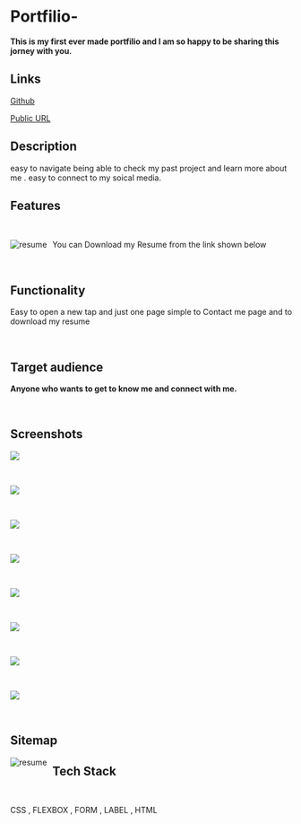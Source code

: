 # Portfilio-
**This is my first ever made portfilio and I am so happy to be sharing this jorney with you.**

## Links

[Github](https://github.com/jobitoalv/Portfilio-.git)

[Public URL](job-alvarez.netlify.app)

## Description
easy to navigate being able to check my past project and learn more about me . easy to connect to my soical media.

## Features 
<p>&nbsp;</p>
You can Download my Resume from the link shown below 
<img src="images/Screen Shot 2021-04-19 at 5.29.46 pm.png"
     alt="resume"
     style="float: left; margin-right: 10px;" />



<p>&nbsp;</p>

## Functionality 

Easy to open a new tap and just one page simple to Contact me page and to download my resume





<p>&nbsp;</p>

## Target audience

**Anyone who wants to get to know me and connect with me.**

<p>&nbsp;</p>

## Screenshots

<img src="images/Screen Shot 2021-04-19 at 1.38.21 pm.png">

<p>&nbsp;</p>
<img src="images/Screen Shot 2021-04-19 at 5.14.50 pm.png">
     
<p>&nbsp;</p>
<img src="images/Screen Shot 2021-04-19 at 5.15.13 pm.png">

<p>&nbsp;</p>
<img src="images/Screen Shot 2021-04-19 at 5.15.45 pm.png">

<p>&nbsp;</p>
<img src="images/Screen Shot 2021-04-19 at 5.16.06 pm.png">

<p>&nbsp;</p>
<img src="images/Screen Shot 2021-04-19 at 5.16.30 pm.png">

<p>&nbsp;</p>
<img src="images/Screen Shot 2021-04-19 at 5.16.51 pm.png">

<p>&nbsp;</p>
<img src="images/Screen Shot 2021-04-19 at 5.18.09 pm.png">
     
<p>&nbsp;</p>
 
 ## Sitemap

<img src="images/site map.jpg"
     alt="resume"
     style="float: left; margin-right: 10px;" />

## Tech Stack 

<p>&nbsp;</p> 
CSS , FLEXBOX , FORM , LABEL , HTML 
